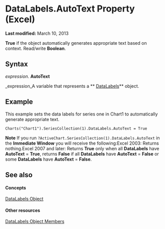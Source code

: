 
# DataLabels.AutoText Property (Excel)

 **Last modified:** March 10, 2013

 **True** if the object automatically generates appropriate text based on context. Read/write **Boolean**.

## Syntax

 _expression_. **AutoText**

 _expression_A variable that represents a  ** [DataLabels](3d79271e-c702-e785-6984-d838d060a8c5.md)** object.


## Example

This example sets the data labels for series one in Chart1 to automatically generate appropriate text.


```
Charts("Chart1").SeriesCollection(1).DataLabels.AutoText = True
```


 **Note**  If you run  `?ActiveChart.SeriesCollection(1).DataLabels.AutoText` in the **Immediate Window** you will receive the following:Excel 2003: Returns nothing.Excel 2007 and later: Returns  **True** only when all **DataLabels** have **AutoText** = **True**, returns  **False** if all **DataLabels** have **AutoText** = **False** or some **DataLabels** have **AutoText** = **False**. 


## See also


#### Concepts


 [DataLabels Object](3d79271e-c702-e785-6984-d838d060a8c5.md)
#### Other resources


 [DataLabels Object Members](3c9d909d-d090-b6ed-8a28-ba62c3459044.md)
